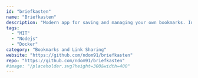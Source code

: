 ```yaml
---
id: "briefkasten"
name: "Briefkasten"
description: "Modern app for saving and managing your own bookmarks. Includes a browser extension."
tags:
  - "MIT"
  - "Nodejs"
  - "Docker"
category: "Bookmarks and Link Sharing"
website: "https://github.com/ndom91/briefkasten"
repo: "https://github.com/ndom91/briefkasten"
#image: "/placeholder.svg?height=300&width=400"
---
```


